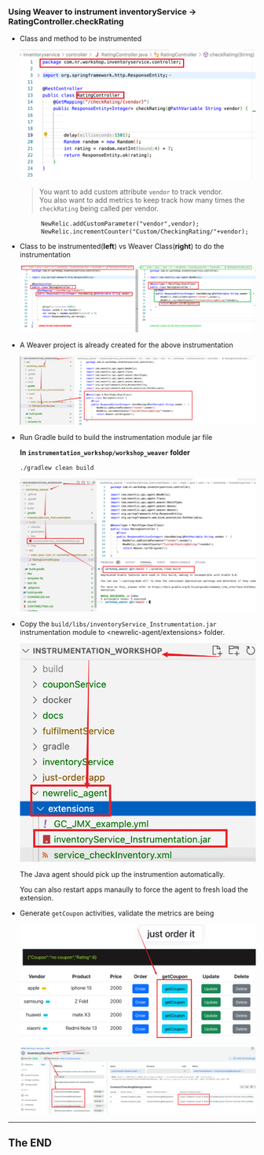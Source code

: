 ### Using Weaver to instrument inventoryService -> RatingController.checkRating

- Class and method to be instrumented 

    ![Lab Diagram](../assets/images/classToWeave.png)

  > You want to add custom attribute `vendor` to track vendor.   
  > You also want to add metrics to keep track how many times the `checkRating` being called per vendor.  

  ```
        NewRelic.addCustomParameter("vendor",vendor);
        NewRelic.incrementCounter("Custom/CheckingRating/"+vendor);
  ```

- Class to be instrumented(**left**) vs Weaver Class(**right**) to do the instrumentation

    ![Lab Diagram](../assets/images/classVSweaverclass.png)


- A Weaver project is already created for the above instrumentation

    ![Lab Diagram](../assets/images/weaverProject.png)

- Run Gradle build to build the instrumentation module jar file

    **In `instrumentation_workshop/workshop_weaver` folder**
    ```
    ./gradlew clean build

    ```

     ![Lab Diagram](../assets/images/weaverGradleBuild.png)


- Copy the `build/libs/inventoryService_Instrumentation.jar` instrumentation module to <newrelic-agent/extensions> folder. 
  
    ![Lab Diagram](../assets/images/agentExtensions.png)

  The Java agent should pick up the instrumention automatically. 
  
  You can also restart apps manaully to force the agent to fresh load the extension. 

- Generate `getCoupon` activities, validate the metrics are being

    ![Lab Diagram](../assets/images/getCoupon.png)

     ![Lab Diagram](../assets/images/weaverResult.png)

---
## The END 


